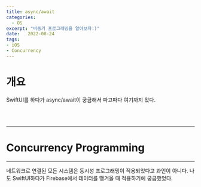 ```yaml
---
title: async/await
categories: 
  - OS
excerpt: "비동기 프로그래밍을 알아보자:)"
date:   2022-08-24
tags:
- iOS
- Concurrency
---
```


# 개요

SwiftUI를 하다가 async/await이 궁금해서 파고파다 여기까지 왔다.




<br />
<br />

---

# Concurrency Programming

---

네트워크로 연결된 모든 시스템은 동시성 프로그래밍이 적용되었다고 과언이 아니다. 나도 SwiftUI하다가 Firebase에서 데이터를 땡겨올 때 적용하기에 궁금했었다.



